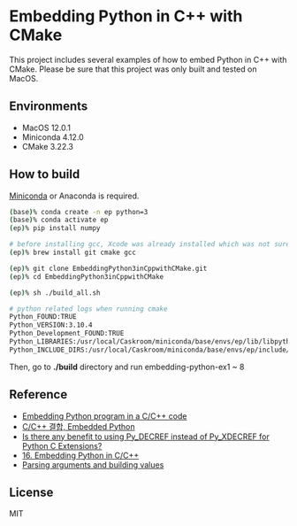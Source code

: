 # Embedding Python in C++ with CMake  

This project includes several examples of how to embed Python in C++ with CMake. Please be sure that this project was only built and tested on MacOS.  

## Environments  

- MacOS 12.0.1  
- Miniconda 4.12.0  
- CMake 3.22.3

## How to build  

[Miniconda](https://docs.conda.io/en/latest/miniconda.html) or Anaconda is required.

```bash
(base)% conda create -n ep python=3  
(base)% conda activate ep  
(ep)% pip install numpy  
```  

```bash
# before installing gcc, Xcode was already installed which was not sure to affect compilation of the source code. 
(ep)% brew install git cmake gcc

(ep)% git clone EmbeddingPython3inCppwithCMake.git
(ep)% cd EmbeddingPython3inCppwithCMake

(ep)% sh ./build_all.sh
```  

```bash
# python related logs when running cmake 
Python_FOUND:TRUE
Python_VERSION:3.10.4
Python_Development_FOUND:TRUE
Python_LIBRARIES:/usr/local/Caskroom/miniconda/base/envs/ep/lib/libpython3.10.dylib
Python_INCLUDE_DIRS:/usr/local/Caskroom/miniconda/base/envs/ep/include/python3.10
```

Then, go to **./build** directory and run embedding-python-ex1 ~ 8

## Reference  

- [Embedding Python program in a C/C++ code](https://www.codeproject.com/Articles/820116/Embedding-Python-program-in-a-C-Cplusplus-code)  
- [C/C++ 결합, Embedded Python](https://m.blog.naver.com/sogangori/220701662749)  
- [Is there any benefit to using Py_DECREF instead of Py_XDECREF for Python C Extensions?](https://stackoverflow.com/questions/41915305/is-there-any-benefit-to-using-py-decref-instead-of-py-xdecref-for-python-c-exten)  
- [16. Embedding Python in C/C++](https://learning-python.com/class/Workbook/unit16.htm)  
- [Parsing arguments and building values](https://docs.python.org/3/c-api/arg.html)

## License  

MIT  
